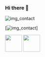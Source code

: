 ### Hi there 👋

![img_contact](/img/globe-light.svg)

[![img_contact](/img/globe-light.svg)]

<img src="https://cdn.jsdelivr.net/gh/devicons/devicon/icons/express/express-original.svg" width="55px" />         <img src="https://cdn.jsdelivr.net/gh/devicons/devicon/icons/react/react-original-wordmark.svg" width="55px" />
          
<!--

### Connect with me:


Here are some ideas to get you started:

- 🔭 I’m currently working on ...
- 🌱 I’m currently learning ...
- 👯 I’m looking to collaborate on ...
- 🤔 I’m looking for help with ...
- 💬 Ask me about ...
- 📫 How to reach me: ...
- 😄 Pronouns: ...
- ⚡ Fun fact: ...
-->
